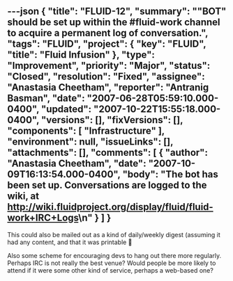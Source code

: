 ---json
{
  "title": "FLUID-12",
  "summary": "\"BOT\" should be set up within the #fluid-work channel to acquire a permanent log of conversation.",
  "tags": "FLUID",
  "project": {
    "key": "FLUID",
    "title": "Fluid Infusion"
  },
  "type": "Improvement",
  "priority": "Major",
  "status": "Closed",
  "resolution": "Fixed",
  "assignee": "Anastasia Cheetham",
  "reporter": "Antranig Basman",
  "date": "2007-06-28T05:59:10.000-0400",
  "updated": "2007-10-22T15:55:18.000-0400",
  "versions": [],
  "fixVersions": [],
  "components": [
    "Infrastructure"
  ],
  "environment": null,
  "issueLinks": [],
  "attachments": [],
  "comments": [
    {
      "author": "Anastasia Cheetham",
      "date": "2007-10-09T16:13:54.000-0400",
      "body": "The bot has been set up. Conversations are logged to the wiki, at <http://wiki.fluidproject.org/display/fluid/fluid-work+IRC+Logs>\n"
    }
  ]
}
---
This could also be mailed out as a kind of daily/weekly digest (assuming it had any content, and that it was printable 🙂

Also some scheme for encouraging devs to hang out there more regularly. Perhaps IRC is not really the best venue? Would people be more likely to attend if it were some other kind of service, perhaps a web-based one?

        